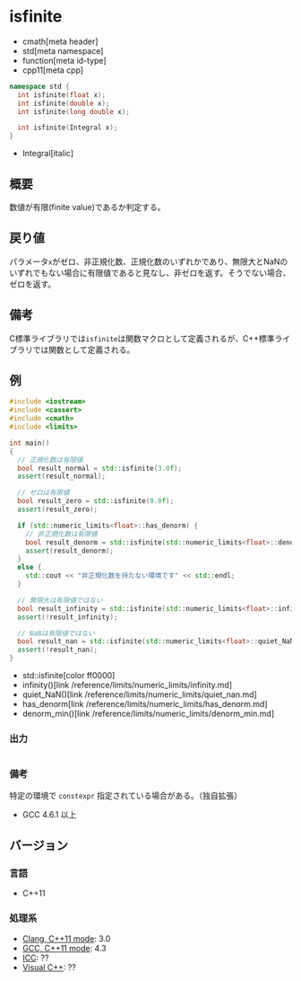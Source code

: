 # isfinite
* cmath[meta header]
* std[meta namespace]
* function[meta id-type]
* cpp11[meta cpp]

```cpp
namespace std {
  int isfinite(float x);
  int isfinite(double x);
  int isfinite(long double x);

  int isfinite(Integral x);
}
```
* Integral[italic]

## 概要
数値が有限(finite value)であるか判定する。


## 戻り値
パラメータ`x`がゼロ、非正規化数、正規化数のいずれかであり、無限大とNaNのいずれでもない場合に有限値であると見なし、非ゼロを返す。そうでない場合、ゼロを返す。


## 備考
C標準ライブラリでは`isfinite`は関数マクロとして定義されるが、C++標準ライブラリでは関数として定義される。


## 例
```cpp example
#include <iostream>
#include <cassert>
#include <cmath>
#include <limits>

int main()
{
  // 正規化数は有限値
  bool result_normal = std::isfinite(3.0f);
  assert(result_normal);

  // ゼロは有限値
  bool result_zero = std::isfinite(0.0f);
  assert(result_zero);

  if (std::numeric_limits<float>::has_denorm) {
    // 非正規化数は有限値
    bool result_denorm = std::isfinite(std::numeric_limits<float>::denorm_min());
    assert(result_denorm);
  }
  else {
    std::cout << "非正規化数を持たない環境です" << std::endl;
  }

  // 無限大は有限値ではない
  bool result_infinity = std::isfinite(std::numeric_limits<float>::infinity());
  assert(!result_infinity);

  // NaNは有限値ではない
  bool result_nan = std::isfinite(std::numeric_limits<float>::quiet_NaN());
  assert(!result_nan);
}
```
* std::isfinite[color ff0000]
* infinity()[link /reference/limits/numeric_limits/infinity.md]
* quiet_NaN()[link /reference/limits/numeric_limits/quiet_nan.md]
* has_denorm[link /reference/limits/numeric_limits/has_denorm.md]
* denorm_min()[link /reference/limits/numeric_limits/denorm_min.md]

### 出力
```
```

### 備考
特定の環境で `constexpr` 指定されている場合がある。（独自拡張）

- GCC 4.6.1 以上


## バージョン
### 言語
- C++11

### 処理系
- [Clang, C++11 mode](/implementation.md#clang): 3.0
- [GCC, C++11 mode](/implementation.md#gcc): 4.3
- [ICC](/implementation.md#icc): ??
- [Visual C++](/implementation.md#visual_cpp): ??

